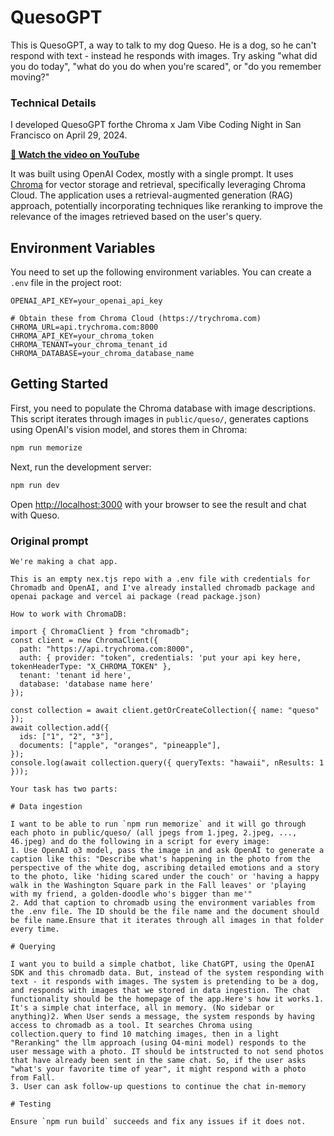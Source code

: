# QuesoGPT

This is QuesoGPT, a way to talk to my dog Queso. He is a dog, so he can't respond with text - instead he responds with images. Try asking "what did you do today", "what do you do when you're scared", or "do you remember moving?"

### Technical Details

I developed QuesoGPT forthe  Chroma x Jam Vibe Coding Night in San Francisco on April 29, 2024. 

**[🎥 Watch the video on YouTube](https://www.youtube.com/watch?v=-3muonMwiqY)**

It was built using OpenAI Codex, mostly with a single prompt. It uses [Chroma](https://trychroma.com) for vector storage and retrieval, specifically leveraging Chroma Cloud. The application uses a retrieval-augmented generation (RAG) approach, potentially incorporating techniques like reranking to improve the relevance of the images retrieved based on the user's query.

## Environment Variables

You need to set up the following environment variables. You can create a `.env` file in the project root:

```
OPENAI_API_KEY=your_openai_api_key

# Obtain these from Chroma Cloud (https://trychroma.com)
CHROMA_URL=api.trychroma.com:8000
CHROMA_API_KEY=your_chroma_token
CHROMA_TENANT=your_chroma_tenant_id
CHROMA_DATABASE=your_chroma_database_name
```

## Getting Started

First, you need to populate the Chroma database with image descriptions. This script iterates through images in `public/queso/`, generates captions using OpenAI's vision model, and stores them in Chroma:

```bash
npm run memorize
```

Next, run the development server:

```bash
npm run dev
```

Open [http://localhost:3000](http://localhost:3000) with your browser to see the result and chat with Queso.


### Original prompt

```
We're making a chat app.

This is an empty nex.tjs repo with a .env file with credentials for Chromadb and OpenAI, and I've already installed chromadb package and openai package and vercel ai package (read package.json)

How to work with ChromaDB:

import { ChromaClient } from "chromadb";
const client = new ChromaClient({
  path: "https://api.trychroma.com:8000",
  auth: { provider: "token", credentials: 'put your api key here, tokenHeaderType: "X_CHROMA_TOKEN" },
  tenant: 'tenant id here',
  database: 'database name here'
});

const collection = await client.getOrCreateCollection({ name: "queso" });
await collection.add({
  ids: ["1", "2", "3"],
  documents: ["apple", "oranges", "pineapple"],
});
console.log(await collection.query({ queryTexts: "hawaii", nResults: 1 }));

Your task has two parts:

# Data ingestion

I want to be able to run `npm run memorize` and it will go through each photo in public/queso/ (all jpegs from 1.jpeg, 2.jpeg, ..., 46.jpeg) and do the following in a script for every image:
1. Use OpenAI o3 model, pass the image in and ask OpenAI to generate a caption like this: "Describe what's happening in the photo from the perspective of the white dog, ascribing detailed emotions and a story to the photo, like 'hiding scared under the couch' or 'having a happy walk in the Washington Square park in the Fall leaves' or 'playing with my friend, a golden-doodle who's bigger than me'"
2. Add that caption to chromadb using the environment variables from the .env file. The ID should be the file name and the document should be file name.Ensure that it iterates through all images in that folder every time.

# Querying

I want you to build a simple chatbot, like ChatGPT, using the OpenAI SDK and this chromadb data. But, instead of the system responding with text - it responds with images. The system is pretending to be a dog, and responds with images that we stored in data ingestion. The chat functionality should be the homepage of the app.Here's how it works.1. It's a simple chat interface, all in memory. (No sidebar or anything)2. When User sends a message, the system responds by having access to chromadb as a tool. It searches Chroma using collection.query to find 10 matching images, then in a light "Reranking" the llm approach (using O4-mini model) responds to the user message with a photo. IT should be intstructed to not send photos that have already been sent in the same chat. So, if the user asks "what's your favorite time of year", it might respond with a photo from Fall.
3. User can ask follow-up questions to continue the chat in-memory

# Testing

Ensure `npm run build` succeeds and fix any issues if it does not.


```
